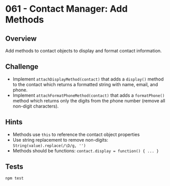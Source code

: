 # 061 - Contact Manager: Add Methods

## Overview

Add methods to contact objects to display and format contact information.

## Challenge

- Implement `attachDisplayMethod(contact)` that adds a `display()` method to the contact which returns a formatted string with name, email, and phone.
- Implement `attachFormatPhoneMethod(contact)` that adds a `formatPhone()` method which returns only the digits from the phone number (remove all non-digit characters).

## Hints

- Methods use `this` to reference the contact object properties
- Use string replacement to remove non-digits: `String(value).replace(/\D/g, '')`
- Methods should be functions: `contact.display = function() { ... }`

## Tests

```bash
npm test
```
